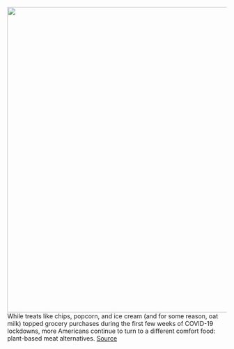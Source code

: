 <img src='https://cdn.vox-cdn.com/thumbor/zqXFHDmBK36ejs3E3cOLkXhtgn4=/0x0:5762x4024/1200x800/filters:focal(2022x1818:2942x2738)/cdn.vox-cdn.com/uploads/chorus_image/image/66803294/1183778274.jpg.0.jpg' width='700px' /><br/>
While treats like chips, popcorn, and ice cream (and for some reason, oat milk) topped grocery purchases during the first few weeks of COVID-19 lockdowns, more Americans continue to turn to a different comfort food: plant-based meat alternatives.
<a href='https://www.theverge.com/2020/5/15/21259997/plant-based-meat-coronavirus-impossible-beyond'> Source <a/>